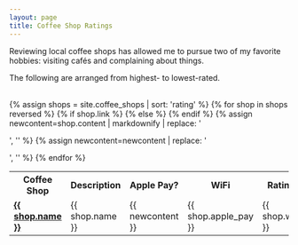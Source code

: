 ```yaml
---
layout: page
title: Coffee Shop Ratings
---
```


Reviewing local coffee shops has allowed me to pursue two of my favorite hobbies: visiting cafés and complaining about things.

The following are arranged from highest- to lowest-rated.
<br><br>

<table class="coffee-shops">
<!--Headers-->
<tr>
<th>Coffee Shop</th>
<th>Description</th>
<th>Apple Pay?</th>
<th>WiFi</th>
<th>Rating</th>
</tr>
<!--One row per coffee shop-->
{% assign shops = site.coffee_shops | sort: 'rating' %}
{% for shop in shops reversed %}
<tr>
    {% if shop.link %}
        <td><b><a href="{{ shop.link }}">{{ shop.name }}</a></b></td>
    {% else %}
        <td>{{ shop.name }}</td>
    {% endif %}
    <!--The content comes in with <p> tags that mess up formatting. Remove-->
    {% assign newcontent=shop.content | markdownify | replace: '<p>', '' %}
    {% assign newcontent=newcontent | replace: '</p>', '' %}
    <td>{{ newcontent }}</td>
    <td>{{ shop.apple_pay }}</td>
    <td>{{ shop.wifi }}</td>
    <td>{{ shop.rating }}</td>
</tr>
{% endfor %}
</table>

